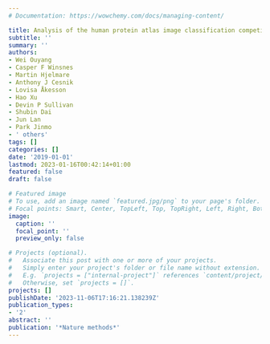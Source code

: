 ```yaml
---
# Documentation: https://wowchemy.com/docs/managing-content/

title: Analysis of the human protein atlas image classification competition
subtitle: ''
summary: ''
authors:
- Wei Ouyang
- Casper F Winsnes
- Martin Hjelmare
- Anthony J Cesnik
- Lovisa Åkesson
- Hao Xu
- Devin P Sullivan
- Shubin Dai
- Jun Lan
- Park Jinmo
- ' others'
tags: []
categories: []
date: '2019-01-01'
lastmod: 2023-01-16T00:42:14+01:00
featured: false
draft: false

# Featured image
# To use, add an image named `featured.jpg/png` to your page's folder.
# Focal points: Smart, Center, TopLeft, Top, TopRight, Left, Right, BottomLeft, Bottom, BottomRight.
image:
  caption: ''
  focal_point: ''
  preview_only: false

# Projects (optional).
#   Associate this post with one or more of your projects.
#   Simply enter your project's folder or file name without extension.
#   E.g. `projects = ["internal-project"]` references `content/project/deep-learning/index.md`.
#   Otherwise, set `projects = []`.
projects: []
publishDate: '2023-11-06T17:16:21.138239Z'
publication_types:
- '2'
abstract: ''
publication: '*Nature methods*'
---
```

